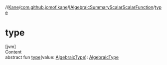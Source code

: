 //[Kane](../../index.md)/[com.github.jomof.kane](../index.md)/[IAlgebraicSummaryScalarScalarFunction](index.md)/[type](type.md)



# type  
[jvm]  
Content  
abstract fun [type](type.md)(value: [AlgebraicType](../../com.github.jomof.kane.impl.types/-algebraic-type/index.md)): [AlgebraicType](../../com.github.jomof.kane.impl.types/-algebraic-type/index.md)  




